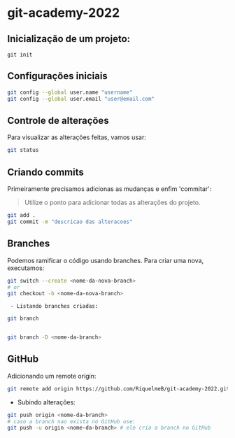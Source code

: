# git-academy-2022

## Inicialização de um projeto:
```
git init
 ```

 ## Configurações iniciais

 ```bash
 git config --global user.name "username"
 git config --global user.email "user@email.com"
 ```
 ## Controle de alterações
 Para visualizar as alterações feitas, vamos usar:
 ```bash
 git status
 ```
 ## Criando commits
 Primeiramente precisamos adicionas as mudanças e enfim 'commitar':
> Utilize o ponto para adicionar todas as alterações do projeto.
 ```bash
 git add .
 git commit -m "descricao das alteracoes"
 ```
## Branches 
Podemos ramificar o código usando branches. Para criar uma nova, executamos:
```bash
git switch --create <nome-da-nova-branch>
# or
git checkout -b <nome-da-nova-branch>
 ```
```
 - Listando branches criadas:
 ```
 ```bash
 git branch
 ```
 ```- Apagando branch
 ```
 ```bash
 git branch -D <nome-da-branch>
 ```

 ## GitHub
 Adicionando um remote origin:
 ```bash
 git remote add origin https://github.com/RiquelmeB/git-academy-2022.git
 ```
 - Subindo alterações:
 ```bash
 git push origin <nome-da-branch>
 # caso a branch nao exista no GitHub use:
 git push -u origin <nome-da-branch> # ele cria a branch no GitHub
 ```
